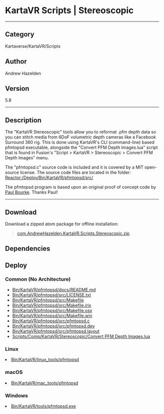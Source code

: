 # KartaVR Scripts | Stereoscopic
___

## Category
Kartaverse/KartaVR/Scripts

## Author
Andrew Hazelden

## Version
5.8

___

## Description
<p>The "KartaVR Stereoscopic" tools allow you to reformat .pfm depth data so you can stitch media from 6DoF volumetric depth cameras like a Facebook Surround 360 rig. This is done using KartaVR's CLI (command-line) based pfmtopsd executable, alongside the "Convert PFM Depth Images.lua" script that is found in Fusion's "Script &gt; KartaVR &gt; Stereoscopic &gt; Convert PFM Depth Images" menu.</p>

<p>The "pfmtopsd.c" source code is included and it is covered by a MIT open-source license. The source code files are located in the folder:<br>
<a href="file://Reactor:/Deploy/Bin/KartaVR/pfmtopsd/src/">Reactor:/Deploy/Bin/KartaVR/pfmtopsd/src/</a></p>

<p>The pfmtopsd program is based upon an original proof of concept code by <a href="http://www.paulbourke.net/">Paul Bourke</a>. Thanks Paul!</p>

___

## Download

Download a zipped atom package for offline installation:
> [com.AndrewHazelden.KartaVR.Scripts.Stereoscopic.zip](https://gitlab.com/WeSuckLess/Reactor/-/archive/master/Reactor-master.zip?path=Atoms/com.AndrewHazelden.KartaVR.Scripts.Stereoscopic)  

## Dependencies

## Deploy

### Common (No Architecture)

<ul>
<li><a href="https://gitlab.com/WeSuckLess/Reactor/-/blob/master/Atoms/com.AndrewHazelden.KartaVR.Scripts.Stereoscopic/Bin/KartaVR/pfmtopsd/docs/README.md?ref_type=heads">Bin/KartaVR/pfmtopsd/docs/README.md</a></li>
<li><a href="https://gitlab.com/WeSuckLess/Reactor/-/blob/master/Atoms/com.AndrewHazelden.KartaVR.Scripts.Stereoscopic/Bin/KartaVR/pfmtopsd/src/LICENSE.txt?ref_type=heads">Bin/KartaVR/pfmtopsd/src/LICENSE.txt</a></li>
<li><a href="https://gitlab.com/WeSuckLess/Reactor/-/blob/master/Atoms/com.AndrewHazelden.KartaVR.Scripts.Stereoscopic/Bin/KartaVR/pfmtopsd/src/Makefile?ref_type=heads">Bin/KartaVR/pfmtopsd/src/Makefile</a></li>
<li><a href="https://gitlab.com/WeSuckLess/Reactor/-/blob/master/Atoms/com.AndrewHazelden.KartaVR.Scripts.Stereoscopic/Bin/KartaVR/pfmtopsd/src/Makefile.irix?ref_type=heads">Bin/KartaVR/pfmtopsd/src/Makefile.irix</a></li>
<li><a href="https://gitlab.com/WeSuckLess/Reactor/-/blob/master/Atoms/com.AndrewHazelden.KartaVR.Scripts.Stereoscopic/Bin/KartaVR/pfmtopsd/src/Makefile.osx?ref_type=heads">Bin/KartaVR/pfmtopsd/src/Makefile.osx</a></li>
<li><a href="https://gitlab.com/WeSuckLess/Reactor/-/blob/master/Atoms/com.AndrewHazelden.KartaVR.Scripts.Stereoscopic/Bin/KartaVR/pfmtopsd/src/Makefile.win?ref_type=heads">Bin/KartaVR/pfmtopsd/src/Makefile.win</a></li>
<li><a href="https://gitlab.com/WeSuckLess/Reactor/-/blob/master/Atoms/com.AndrewHazelden.KartaVR.Scripts.Stereoscopic/Bin/KartaVR/pfmtopsd/src/pfmtopsd.c?ref_type=heads">Bin/KartaVR/pfmtopsd/src/pfmtopsd.c</a></li>
<li><a href="https://gitlab.com/WeSuckLess/Reactor/-/blob/master/Atoms/com.AndrewHazelden.KartaVR.Scripts.Stereoscopic/Bin/KartaVR/pfmtopsd/src/pfmtopsd.dev?ref_type=heads">Bin/KartaVR/pfmtopsd/src/pfmtopsd.dev</a></li>
<li><a href="https://gitlab.com/WeSuckLess/Reactor/-/blob/master/Atoms/com.AndrewHazelden.KartaVR.Scripts.Stereoscopic/Bin/KartaVR/pfmtopsd/src/pfmtopsd.layout?ref_type=heads">Bin/KartaVR/pfmtopsd/src/pfmtopsd.layout</a></li>
<li><a href="https://gitlab.com/WeSuckLess/Reactor/-/blob/master/Atoms/com.AndrewHazelden.KartaVR.Scripts.Stereoscopic/Scripts/Comp/KartaVR/Stereoscopic/Convert PFM Depth Images.lua?ref_type=heads">Scripts/Comp/KartaVR/Stereoscopic/Convert PFM Depth Images.lua</a></li>
</ul>

### Linux

<li><a href="https://gitlab.com/WeSuckLess/Reactor/-/blob/master/Atoms/com.AndrewHazelden.KartaVR.Scripts.Stereoscopic/Linux/Bin/KartaVR/linux_tools/pfmtopsd?ref_type=heads">Bin/KartaVR/linux_tools/pfmtopsd</a></li>

### macOS

<li><a href="https://gitlab.com/WeSuckLess/Reactor/-/blob/master/Atoms/com.AndrewHazelden.KartaVR.Scripts.Stereoscopic/Mac/Bin/KartaVR/mac_tools/pfmtopsd?ref_type=heads">Bin/KartaVR/mac_tools/pfmtopsd</a></li>

### Windows

<li><a href="https://gitlab.com/WeSuckLess/Reactor/-/blob/master/Atoms/com.AndrewHazelden.KartaVR.Scripts.Stereoscopic/Windows/Bin/KartaVR/tools/pfmtopsd.exe?ref_type=heads">Bin/KartaVR/tools/pfmtopsd.exe</a></li>
